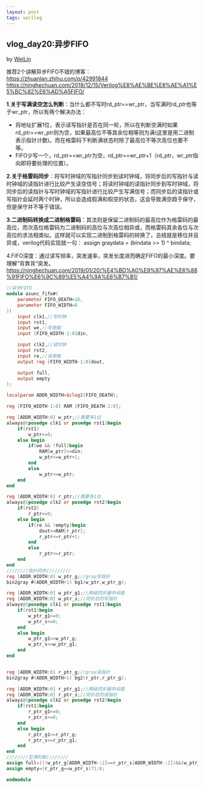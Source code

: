 ```yaml
---
layout: post
tags: verilog
---
```


## vlog_day20:异步FIFO
by [WeiLin](https://github.com/xLinWei)

推荐2个讲解异步FIFO不错的博客：  
https://zhuanlan.zhihu.com/p/42991844  
https://ninghechuan.com/2018/12/15/Verilog%E8%AE%BE%E8%AE%A1%E5%BC%82%E6%AD%A5FIFO/  

**1.关于写满读空怎么判断**：当什么都不写时rd_ptr==wr_ptr，当写满时rd_ptr也等于wr_ptr，所以有两个解决办法：  
- 将地址扩展1位，表示读写指针是否在同一轮，所以在判断空满时如果rd_ptr==wr_ptr则为空，如果最高位不等其余位相等则为满(这里是用二进制表示指针计数)。而在格雷码下判断满状态时除了最高位不等次高位也要不等。  
- FIFO少写一个，rd_ptr==wr_ptr为空，rd_ptr==wr_ptr+1（rd_ptr，wr_ptr指向即将要处理的位置）。

**2.关于格雷码同步**：将写时钟域的写指针同步到读时钟域，将同步后的写指针与读时钟域的读指针进行比较产生读空信号；将读时钟域的读指针同步到写时钟域，将同步后的读指针与写时钟域的写指针进行比较产生写满信号；而同步后的读指针或写指针会延时两个时钟，所以会造成假满和假空的状态，这会导致满空趋于保守，但是保守并不等于错误。

**3.二进制码转换成二进制格雷码**：其法则是保留二进制码的最高位作为格雷码的最高位，而次高位格雷码为二进制码的高位与次高位相异或，而格雷码其余各位与次高位的求法相类似。这样就可以实现二进制到格雷码的转换了，总结就是移位并且异或，verilog代码实现就一句：
assign graydata = (bindata >> 1) ^ bindata;

4.FIFO深度：通过读写频率，突发速率，突发长度进而确定FIFO的最小深度。要理解“背靠背“突发。https://ninghechuan.com/2019/01/20/%E4%BD%A0%E9%97%AE%E6%88%91FIFO%E6%9C%89%E5%A4%9A%E6%B7%B1/

```verilog
//异步FIFO
module asunc_fifo#(
    parameter FIFO_DEATH=16,
    parameter FIFO_WIDTH=8
)(
    input clk1,//写时钟
    input rst1,
    input we,//写使能
    input [FIFO_WIDTH-1:0]din,

    input clk2,//读时钟
    input rst2,
    input re,//读使能
    output reg [FIFO_WIDTH-1:0]dout,

    output full,
    output empty
);

localparam ADDR_WIDTH=$clog2(FIFO_DEATH);

reg [FIFO_WIDTH-1:0] RAM [FIFO_DEATH-1:0];

reg [ADDR_WIDTH:0] w_ptr;//需要多1位
always@(posedge clk1 or posedge rst1)begin
    if(rst1)
        w_ptr<=0;
    else begin
        if(we && !full)begin
            RAM[w_ptr]<=din;
            w_ptr<=w_ptr+1;
        end
        else
            w_ptr<=w_ptr;
    end
end

reg [ADDR_WIDTH:0] r_ptr;//需要多1位
always@(posedge clk2 or posedge rst2)begin
    if(rst2)
        r_ptr<=0;
    else begin
        if(re && !empty)begin
            dout<=RAM[r_ptr];
            r_ptr<=r_ptr+1;
        end
        else
            r_ptr<=r_ptr;
    end
end
////////指针同步/////////
reg [ADDR_WIDTH:0] w_ptr_g;//gray写指针
bin2gray #(ADDR_WIDTH+1) bg1(w_ptr,w_ptr_g);

reg [ADDR_WIDTH:0] w_ptr_g1;//两级同步器中间值
reg [ADDR_WIDTH:0] w_ptr_s;//同步后的写指针
always@(posedge clk1 or posedge rst1)begin
    if(rst1)begin
        w_ptr_g1<=0;
        w_ptr_s<=0;
    end 
    else begin
        w_ptr_g1<=w_ptr_g;
        w_ptr_s<=w_ptr_g1;
    end
end


reg [ADDR_WIDTH:0] r_ptr_g;//gray读指针
bin2gray #(ADDR_WIDTH+1) bg2(r_ptr,r_ptr_g);

reg [ADDR_WIDTH:0] r_ptr_g1;//两级同步器中间值
reg [ADDR_WIDTH:0] r_ptr_s;//同步后的读指针
always@(posedge clk2 or posedge rst2)begin
    if(rst1)begin
        r_ptr_g1<=0;
        r_ptr_s<=0;
    end 
    else begin
        r_ptr_g1<=r_ptr_g;
        r_ptr_s<=r_ptr_g1;
    end
end
////////空满判断////////
assign full=((!w_ptr_g[ADDR_WIDTH-:2]==r_ptr_s[ADDR_WIDTH-:2])&&(w_ptr_g[ADDR_WIDTH-2:0]==r_ptr_s[ADDR_WIDTH-2:0]))?1:0;
assign empty=(r_ptr_g==w_ptr_s)?1:0;

endmodule
```